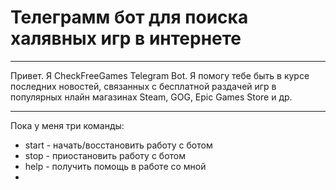 # Телеграмм бот для поиска халявных игр в интернете
***
   Привет. 
Я CheckFreeGames Telegram Bot. Я помогу тебе быть в курсе последних новостей, связанных с бесплатной раздачей игр в популярных нлайн магазинах Steam, 
GOG, Epic Games Store  и др.
***
Пока у меня три команды:
* start - начать/восстановить работу с ботом
* stop - приостановить работу с ботом
* help - получить помощь в работе со мной
* 
